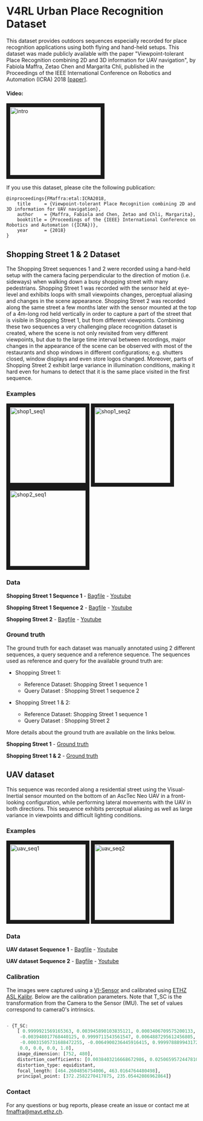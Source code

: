 # V4RL Urban Place Recognition Dataset
This dataset provides outdoors sequences especially recorded for place recognition applications using both flying and hand-held setups. This dataset was made publicly available with the paper "Viewpoint-tolerant Place Recognition combining 2D and 3D information for UAV navigation", by Fabiola Maffra, Zetao Chen and Margarita Chli, published in the Proceedings of the IEEE International Conference on Robotics and Automation (ICRA) 2018 [[paper](https://doi.org/10.3929/ethz-b-000249607)].

#### Video:
<a href="https://www.youtube.com/embed/8VkR_nSbR34" target="_blank"><img src="https://i.imgur.com/QZ6YTMr.png" 
alt="intro" width="240" height="180" border="10" /></a>


If you use this dataset, please cite the following publication:
 
```
@inproceedings{FMaffra:etal:ICRA2018,
    title     = {Viewpoint-tolerant Place Recognition combining 2D and 3D information for UAV navigation},
	author    = {Maffra, Fabiola and Chen, Zetao and Chli, Margarita},
	booktitle = {Proceedings of the {IEEE} International Conference on Robotics and Automation ({ICRA})},
	year      = {2018}
}
```

## Shopping Street 1 & 2 Dataset

The Shopping Street sequences 1 and 2 were recorded using a hand-held setup with the camera facing perpendicular to the direction of motion (i.e. sideways) when walking down a busy shopping street with many pedestrians. Shopping Street 1 was recorded with the sensor held at eye-level and exhibits loops with small viewpoints changes, perceptual aliasing and changes in the scene appearance. Shopping Street 2 was recorded along the same street a few months later with the sensor mounted at the top of a 4m-long rod held vertically in order to capture a part of the street that is visible in Shopping Street 1, but from different viewpoints. Combining these two sequences a very challenging place recognition dataset is created, where the scene is not only revisited from very different viewpoints, but due to the large time interval between recordings, major changes in the appearance of the scene can be observed with most of the restaurants and shop windows in different configurations; e.g. shutters closed, window displays and even store logos changed. Moreover, parts of Shopping Street 2 exhibit large variance in illumination conditions, making it hard even for humans to detect that it is the same place visited in the first sequence.

### Examples
<a href="https://youtu.be/e5OXCt2HBQQ" target="_blank"><img src="https://i.imgur.com/supAYBR.png" 
alt="shop1_seq1" width="200"  border="10" /></a>
<a href="https://youtu.be/RQjw9zUALSM" target="_blank"><img src="https://i.imgur.com/QKTyEWl.png" 
alt="shop1_seq2" width="200"  border="10" /></a>
<a href="https://youtu.be/u0VNov7QB4w" target="_blank"><img src="https://i.imgur.com/xir0Ryu.png" 
alt="shop2_seq1" width="200"  border="10" /></a>

### Data

**Shopping Street 1 Sequence 1** - [Bagfile](https://drive.google.com/open?id=1u1NSCzk-zxM2So9eYqxDMgv2bMnABGAL) - [Youtube](https://youtu.be/e5OXCt2HBQQ)

**Shopping Street 1 Sequence 2** - [Bagfile](https://drive.google.com/open?id=1ok9Sau2RRizAb_ug6P5H_CI91Hqsy7Xr) - [Youtube](https://youtu.be/RQjw9zUALSM)
 
**Shopping Street 2**            - [Bagfile](https://drive.google.com/open?id=1sBDoWiilaPmteUIDp6p54frIXypHfA_u) - [Youtube](https://youtu.be/u0VNov7QB4w)

### Ground truth

The ground truth for each dataset was manually annotated using 2 different sequences, a query sequence and a reference sequence. The sequences used as reference and query for the available ground truth are:

* Shopping Street 1:

  - Reference Dataset: Shopping Street 1 sequence 1
  - Query Dataset    : Shopping Street 1 sequence 2

* Shopping Street 1 & 2:

  - Reference Dataset: Shopping Street 1 sequence 1
  - Query Dataset    : Shopping Street 2

More details about the ground truth are available on the links below.

**Shopping Street 1** - [Ground truth](https://drive.google.com/open?id=1PzQtk39eUdf6QbGR7Vr0OdPbnPVdHB6F)

**Shopping Street 1 & 2** - [Ground truth](https://drive.google.com/open?id=1NxfrqvjiYxvMNLKdM9qkyXfiZakF4NqZ)
                                           
## UAV dataset

This sequence was recorded along a residential street using the Visual-Inertial sensor mounted on the bottom of an AscTec Neo UAV in a front-looking configuration, while performing lateral movements with the UAV in both directions. This sequence exhibits perceptual aliasing as well as large variance in viewpoints and difficult lighting conditions.

### Examples
<a href="https://youtu.be/xe8gySTZfsw" target="_blank"><img src="https://i.imgur.com/8qRsDFM.png" 
alt="uav_seq1" width="200"  border="10" /></a>
<a href="https://youtu.be/WkTvdD9xxTE" target="_blank"><img src="https://i.imgur.com/VEI7M14.png" 
alt="uav_seq2" width="200"  border="10" /></a>

### Data

**UAV dataset Sequence 1** - [Bagfile](https://drive.google.com/open?id=1E4rBqWzBeQ0c2ofsKib7lccI3sCDPkA8) - [Youtube](https://youtu.be/xe8gySTZfsw)

**UAV dataset Sequence 2** - [Bagfile](https://drive.google.com/open?id=1XIVGezQGWDNACcr_nwHy2rzotFY1xuLJ) - [Youtube](https://youtu.be/WkTvdD9xxTE)


### Calibration

The images were captured using a [VI-Sensor](http://wiki.ros.org/vi_sensor) and calibrated using [ETHZ ASL Kalibr](https://github.com/ethz-asl/kalibr). Below are the calibration parameters. Note that T_SC is the transformation from the Camera to the Sensor (IMU). The set of values correspond to camera0's intrinsics.

```python

- {T_SC:     
    [ 0.9999921569165363, 0.003945890103835121, 0.0003406709575200133, -0.030976405894694664,        
     -0.003948017768440125, 0.9999711543561547, 0.0064887295612456805, 0.003944069243840622,         
     -0.00031505731688472255, -0.0064900236445916415, 0.9999788899431723, -0.016723945219020563,
     0.0, 0.0, 0.0, 1.0],
    image_dimension: [752, 480],
    distortion_coefficients: [0.0038403216668672986, 0.025065957244781098, -0.05227986912373674, 0.03635919730588422],
    distortion_type: equidistant,
    focal_length: [464.2604856754006, 463.0164764480498],
    principal_point: [372.2582270417875, 235.05442086962864]}

```

### Contact

For any questions or bug reports, please create an issue or contact me at fmaffra@mavt.ethz.ch.